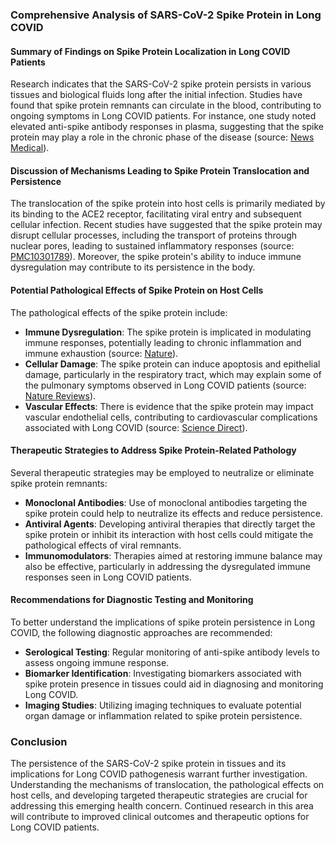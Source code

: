 ### Comprehensive Analysis of SARS-CoV-2 Spike Protein in Long COVID

#### Summary of Findings on Spike Protein Localization in Long COVID Patients
Research indicates that the SARS-CoV-2 spike protein persists in various tissues and biological fluids long after the initial infection. Studies have found that spike protein remnants can circulate in the blood, contributing to ongoing symptoms in Long COVID patients. For instance, one study noted elevated anti-spike antibody responses in plasma, suggesting that the spike protein may play a role in the chronic phase of the disease (source: [News Medical](https://www.news-medical.net/news/20220911/Long-COVID-linked-to-persistence-of-SARS-CoV-2-spike-protein-in-blood.aspx)).

#### Discussion of Mechanisms Leading to Spike Protein Translocation and Persistence
The translocation of the spike protein into host cells is primarily mediated by its binding to the ACE2 receptor, facilitating viral entry and subsequent cellular infection. Recent studies have suggested that the spike protein may disrupt cellular processes, including the transport of proteins through nuclear pores, leading to sustained inflammatory responses (source: [PMC10301789](https://pmc.ncbi.nlm.nih.gov/articles/PMC10301789/)). Moreover, the spike protein's ability to induce immune dysregulation may contribute to its persistence in the body.

#### Potential Pathological Effects of Spike Protein on Host Cells
The pathological effects of the spike protein include:
- **Immune Dysregulation**: The spike protein is implicated in modulating immune responses, potentially leading to chronic inflammation and immune exhaustion (source: [Nature](https://www.nature.com/articles/s41579-022-00846-2)).
- **Cellular Damage**: The spike protein can induce apoptosis and epithelial damage, particularly in the respiratory tract, which may explain some of the pulmonary symptoms observed in Long COVID patients (source: [Nature Reviews](https://www.nature.com/articles/s41579-022-00846-2)).
- **Vascular Effects**: There is evidence that the spike protein may impact vascular endothelial cells, contributing to cardiovascular complications associated with Long COVID (source: [Science Direct](https://www.sciencedirect.com/science/article/pii/S0092867424008869)).

#### Therapeutic Strategies to Address Spike Protein-Related Pathology
Several therapeutic strategies may be employed to neutralize or eliminate spike protein remnants:
- **Monoclonal Antibodies**: Use of monoclonal antibodies targeting the spike protein could help to neutralize its effects and reduce persistence.
- **Antiviral Agents**: Developing antiviral therapies that directly target the spike protein or inhibit its interaction with host cells could mitigate the pathological effects of viral remnants.
- **Immunomodulators**: Therapies aimed at restoring immune balance may also be effective, particularly in addressing the dysregulated immune responses seen in Long COVID patients.

#### Recommendations for Diagnostic Testing and Monitoring
To better understand the implications of spike protein persistence in Long COVID, the following diagnostic approaches are recommended:
- **Serological Testing**: Regular monitoring of anti-spike antibody levels to assess ongoing immune response.
- **Biomarker Identification**: Investigating biomarkers associated with spike protein presence in tissues could aid in diagnosing and monitoring Long COVID.
- **Imaging Studies**: Utilizing imaging techniques to evaluate potential organ damage or inflammation related to spike protein persistence.

### Conclusion
The persistence of the SARS-CoV-2 spike protein in tissues and its implications for Long COVID pathogenesis warrant further investigation. Understanding the mechanisms of translocation, the pathological effects on host cells, and developing targeted therapeutic strategies are crucial for addressing this emerging health concern. Continued research in this area will contribute to improved clinical outcomes and therapeutic options for Long COVID patients.